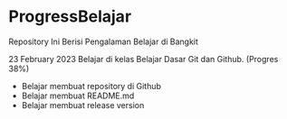 # ProgressBelajar
Repository Ini Berisi Pengalaman Belajar di Bangkit

23 February 2023
Belajar di kelas Belajar Dasar Git dan Github. (Progres 38%)
  * Belajar membuat repository di Github
  * Belajar membuat README.md
  * Belajar membuat release version

